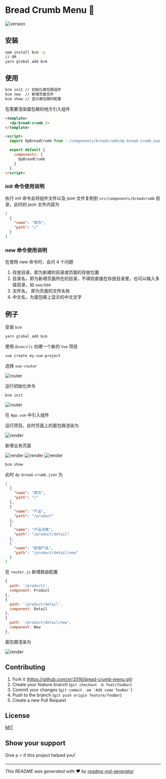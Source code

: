 # Bread Crumb Menu 👋

![version](https://img.shields.io/badge/version-0.0.18-blue.svg?cacheSeconds=2592000)

## 安装

```bash
npm install bcm -g
// OR
yarn global add bcm
```

## 使用

```bash
bcm init // 初始化面包屑组件
bcm new  // 新增页面文件
bcm show // 显示面包屑的配置
```

在需要渲染面包屑的地方引入组件

```html
<template>
  <dp-bread-crumb />
</template>

<script>
  import DpBreadCrumb from './components/breadcrumb/dp-bread-crumb.vue'

  export default {
    components: {
      DpBreadCrumb
    }
  }
</script>
```

### init 命令使用说明

执行 init 命令会将组件文件以及 json 文件复制到 `src/components/breadcrumb` 目录，此时的 json 文件内容为

```json
[
  {
    "name": "首页",
    "path": "/"
  }
]
```

### new 命令使用说明

在使用 new 命令时，会问 4 个问题

1. 存放目录，即为新建的目录或页面的存放位置
2. 目录名，即为新增页面所在的目录，不填则直接在存放目录里，也可以输入多级目录，如 `aaa/bbb`
3. 文件名， 即为页面的文件名称
4. 中文名，为面包屑上显示的中文文字

## 例子

安装 `bcm`

```bash
yarn global add bcm
```

使用 `@vue/cli` 创建一个新的 `Vue` 项目

```bash
vue create my-vue-project
```

选择 `vue-router`

![router](screenshots/router.jpg)

运行初始化命令

```bash
bcm init
```

![router](screenshots/init.jpg)

在 `App.vue` 中引入组件

运行项目，此时页面上的面包屑渲染为

![render](screenshots/render.jpg)

新增业务页面

![render](screenshots/product.jpg)
![render](screenshots/detail.jpg)
![render](screenshots/new.jpg)

```bash
bcm show
```

此时 `dp-bread-crumb.json` 为

```json
[
  {
    "name": "首页",
    "path": "/"
  },
  {
    "name": "产品",
    "path": "/product"
  },
  {
    "name": "产品详情",
    "path": "/product/detail"
  },
  {
    "name": "新增产品",
    "path": "/product/detail/new"
  }
]
```

在 `router.js` 新增路由配置

```js
{
  path: '/productt',
  component: Product
},
{
  path: '/product/detail',
  component: Detail
},
{
  path: '/product/detail/new',
  component: New
},
```

面包屑渲染为

![render](screenshots/new.gif)

## Contributing

1. Fork it (<https://github.com/xrr2016/bread-crumb-menu.git>)
2. Create your feature branch (`git checkout -b feat/fooBar`)
3. Commit your changes (`git commit -am 'Add some fooBar'`)
4. Push to the branch (`git push origin feature/fooBar`)
5. Create a new Pull Request

## License

[MIT](LICENSE)

## Show your support

Give a ⭐️ if this project helped you!

---

_This README was generated with ❤️ by [readme-md-generator](https://github.com/kefranabg/readme-md-generator)_
